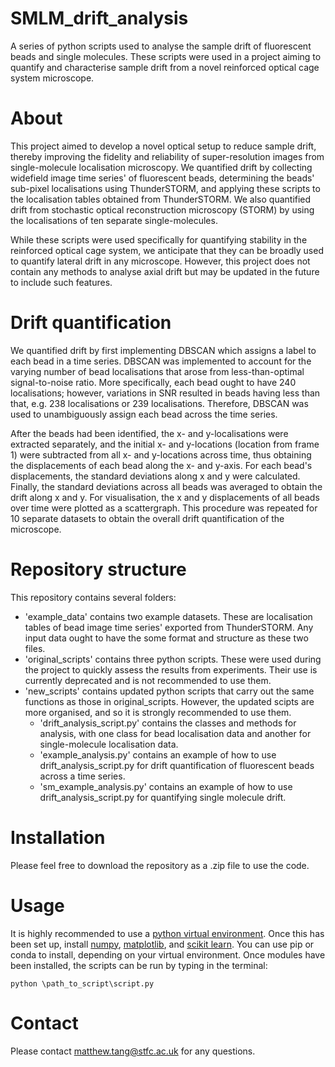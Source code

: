 # SMLM_drift_analysis
A series of python scripts used to analyse the sample drift of fluorescent beads and single molecules. These scripts were used in a project aiming to quantify and characterise sample drift from a novel reinforced optical cage system microscope. 

# About 
This project aimed to develop a novel optical setup to reduce sample drift, thereby improving the fidelity and reliability of super-resolution images from single-molecule localisation microscopy. We quantified drift by collecting widefield image time series' of fluorescent beads, determining the beads' sub-pixel localisations using ThunderSTORM, and applying these scripts to the localisation tables obtained from ThunderSTORM. We also quantified drift from stochastic optical reconstruction microscopy (STORM) by using the localisations of ten separate single-molecules.

While these scripts were used specifically for quantifying stability in the reinforced optical cage system, we anticipate that they can be broadly used to quantify lateral drift in any microscope. However, this project does not contain any methods to analyse axial drift but may be updated in the future to include such features.

# Drift quantification
We quantified drift by first implementing DBSCAN which assigns a label to each bead in a time series. DBSCAN was implemented to account for the varying number of bead localisations that arose from less-than-optimal signal-to-noise ratio. More specifically, each bead ought to have 240 localisations; however, variations in SNR resulted in beads having less than that, e.g. 238 localisations or 239 localisations. Therefore, DBSCAN was used to unambiguously assign each bead across the time series.

After the beads had been identified, the x- and y-localisations were extracted separately, and the initial x- and y-locations (location from frame 1) were subtracted from all x- and y-locations across time, thus obtaining the displacements of each bead along the x- and y-axis. For each bead's displacements, the standard deviations along x and y were calculated. Finally, the standard deviations across all beads was averaged to obtain the drift along x and y. For visualisation, the x and y displacements of all beads over time were plotted as a scattergraph. This procedure was repeated for 10 separate datasets to obtain the overall drift quantification of the microscope. 

# Repository structure
This repository contains several folders:
- 'example_data' contains two example datasets. These are localisation tables of bead image time series' exported from ThunderSTORM. Any input data ought to have the some format and structure as these two files.
- 'original_scripts' contains three python scripts. These were used during the project to quickly assess the results from experiments. Their use is currently deprecated and is not recommended to use them.
- 'new_scripts' contains updated python scripts that carry out the same functions as those in original_scripts. However, the updated scipts are more organised, and so it is strongly recommended to use them.
  - 'drift_analysis_script.py' contains the classes and methods for analysis, with one class for bead localisation data and another for single-molecule localisation data.
  - 'example_analysis.py' contains an example of how to use drift_analysis_script.py for drift quantification of fluorescent beads across a time series.
  - 'sm_example_analysis.py' contains an example of how to use drift_analysis_script.py for quantifying single molecule drift.

# Installation
Please feel free to download the repository as a .zip file to use the code.

# Usage
It is highly recommended to use a [python virtual environment](https://www.freecodecamp.org/news/how-to-setup-virtual-environments-in-python/). Once this has been set up, install [numpy](https://numpy.org/install/), [matplotlib](https://matplotlib.org/stable/users/installing/index.html), and [scikit learn](https://scikit-learn.org/stable/install.html). You can use pip or conda to install, depending on your virtual environment. Once modules have been installed, the scripts can be run by typing in the terminal:

```
python \path_to_script\script.py
```

# Contact
Please contact matthew.tang@stfc.ac.uk for any questions.
